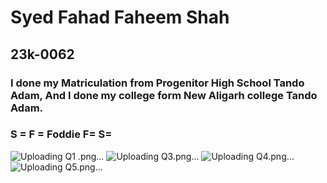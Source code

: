 # Syed Fahad Faheem Shah
## 23k-0062
### I done my Matriculation from Progenitor High School Tando Adam, And I done my college form New Aligarh college Tando Adam.
### S =      F = Foddie F=     S=
![Uploading Q1 .png…]()
![Uploading Q3.png…]()
![Uploading Q4.png…]()
![Uploading Q5.png…]()






